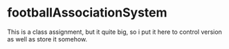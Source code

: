 # footballAssociationSystem

This is a class assignment, but it quite big, so i put it here to control version as well as store it somehow.
